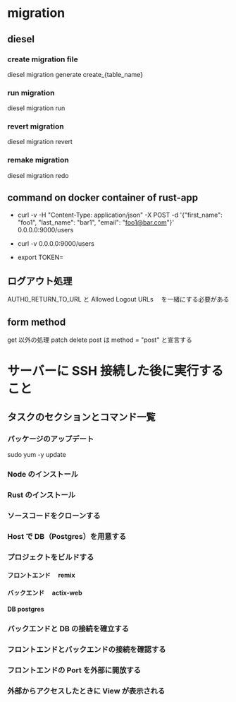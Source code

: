 # migration

## diesel

### create migration file

diesel migration generate create\_{table_name}

### run migration

diesel migration run

### revert migration

diesel migration revert

### remake migration

diesel migration redo

## command on docker container of rust-app

- curl -v -H "Content-Type: application/json" -X POST -d '{"first_name": "foo1", "last_name": "bar1", "email": "foo1@bar.com"}' 0.0.0.0:9000/users

- curl -v 0.0.0.0:9000/users

- export TOKEN=

## ログアウト処理

AUTH0_RETURN_TO_URL と Allowed Logout URLs 　を一緒にする必要がある

## form method

get 以外の処理 patch delete post は method = "post" と宣言する

# サーバーに SSH 接続した後に実行すること

## タスクのセクションとコマンド一覧

### パッケージのアップデート

sudo yum -y update

### Node のインストール

### Rust のインストール

### ソースコードをクローンする

### Host で DB（Postgres）を用意する

### プロジェクトをビルドする

#### フロントエンド　 remix

#### バックエンド　 actix-web

#### DB postgres

### バックエンドと DB の接続を確立する

### フロントエンドとバックエンドの接続を確認する

### フロントエンドの Port を外部に開放する

### 外部からアクセスしたときに View が表示される
